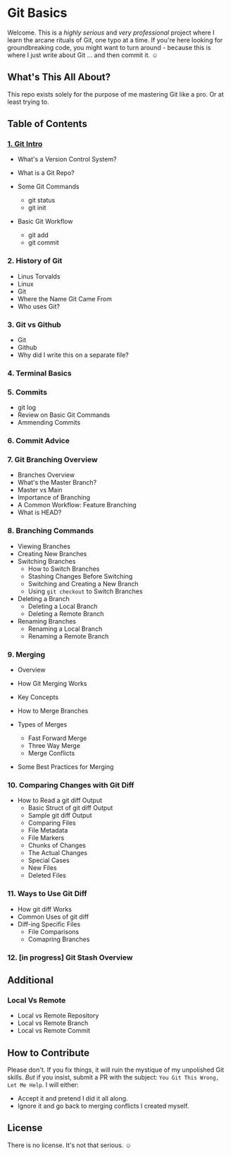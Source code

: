 # Git Basics

Welcome. This is a _highly serious_ and _very professional_ project where I learn the arcane rituals of Git, one typo at a time. If you're here looking for groundbreaking code, you might want to turn around - because this is where I just write about Git ... and then commit it. &#9786;

## What's This All About?

This repo exists solely for the purpose of me mastering Git like a pro. Or at least trying to.

## Table of Contents

### [1. Git Intro](https://github.com/jenpennen/git-basics/blob/main/1-git-intro.md)

- What's a Version Control System?

- What is a Git Repo?

- Some Git Commands

  - git status
  - git init

- Basic Git Workflow
  - git add
  - git commit

### 2. History of Git

- Linus Torvalds
- Linux
- Git
- Where the Name Git Came From
- Who uses Git?

### 3. Git vs Github

- Git
- Github
- Why did I write this on a separate file?

### 4. Terminal Basics

### 5. Commits

- git log
- Review on Basic Git Commands
- Ammending Commits

### 6. Commit Advice

### 7. Git Branching Overview

- Branches Overview
- What's the Master Branch?
- Master vs Main
- Importance of Branching
- A Common Workflow: Feature Branching
- What is HEAD?

### 8. Branching Commands

- Viewing Branches
- Creating New Branches
- Switching Branches
  - How to Switch Branches
  - Stashing Changes Before Switching
  - Switching and Creating a New Branch
  - Using `git checkout` to Switch Branches
- Deleting a Branch
  - Deleting a Local Branch
  - Deleting a Remote Branch
- Renaming Branches
  - Renaming a Local Branch
  - Renaming a Remote Branch

### 9. Merging

- Overview
- How Git Merging Works
- Key Concepts
- How to Merge Branches
- Types of Merges

  - Fast Forward Merge
  - Three Way Merge
  - Merge Conflicts

- Some Best Practices for Merging

### 10. Comparing Changes with Git Diff

- How to Read a git diff Output
  - Basic Struct of git diff Output
  - Sample git diff Output
  - Comparing Files
  - File Metadata
  - File Markers
  - Chunks of Changes
  - The Actual Changes
  - Special Cases
  - New Files
  - Deleted Files

### 11. Ways to Use Git Diff

- How git diff Works
- Common Uses of git diff
- Diff-ing Specific Files
  - File Comparisons
  - Comapring Branches

### 12. [in progress] Git Stash Overview

## Additional

### Local Vs Remote

- Local vs Remote Repository
- Local vs Remote Branch
- Local vs Remote Commit

## How to Contribute

Please don't. If you fix things, it will ruin the mystique of my unpolished Git skills. _But_ if you insist, submit a PR with the subject: `You Git This Wrong, Let Me Help`. I will either:

- Accept it and pretend I did it all along.
- Ignore it and go back to merging conflicts I created myself.

## License

There is no license. It's not that serious. &#9786;
